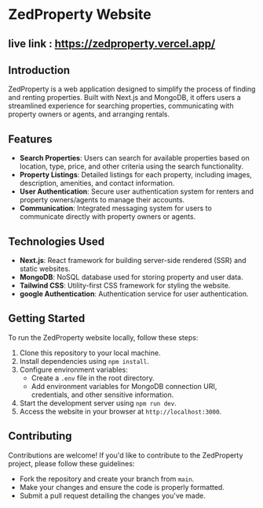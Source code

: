# ZedProperty Website

## live link : https://zedproperty.vercel.app/

## Introduction
ZedProperty is a web application designed to simplify the process of finding and renting properties. Built with Next.js and MongoDB, it offers users a streamlined experience for searching properties, communicating with property owners or agents, and arranging rentals.

## Features
- **Search Properties**: Users can search for available properties based on location, type, price, and other criteria using the search functionality.
- **Property Listings**: Detailed listings for each property, including images, description, amenities, and contact information.
- **User Authentication**: Secure user authentication system for renters and property owners/agents to manage their accounts.
- **Communication**: Integrated messaging system for users to communicate directly with property owners or agents.

## Technologies Used
- **Next.js**: React framework for building server-side rendered (SSR) and static websites.
- **MongoDB**: NoSQL database used for storing property and user data.
- **Tailwind CSS**: Utility-first CSS framework for styling the website.
- **google Authentication**: Authentication service for user authentication.

## Getting Started
To run the ZedProperty website locally, follow these steps:

1. Clone this repository to your local machine.
2. Install dependencies using `npm install`.
3. Configure environment variables:
   - Create a `.env` file in the root directory.
   - Add environment variables for MongoDB connection URI,  credentials, and other sensitive information.
4. Start the development server using `npm run dev`.
5. Access the website in your browser at `http://localhost:3000`.

## Contributing
Contributions are welcome! If you'd like to contribute to the ZedProperty project, please follow these guidelines:
- Fork the repository and create your branch from `main`.
- Make your changes and ensure the code is properly formatted.
- Submit a pull request detailing the changes you've made.
